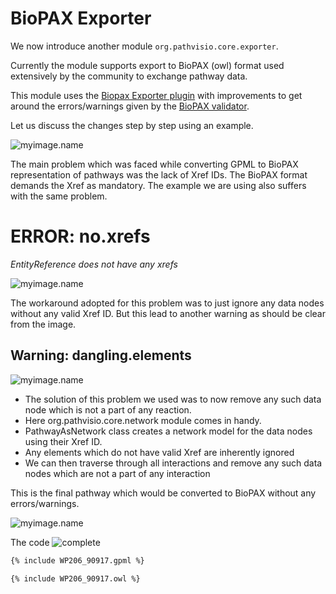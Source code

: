 # BioPAX Exporter



We now introduce another module `org.pathvisio.core.exporter`.

Currently the module supports export to BioPAX (owl) format used extensively by the community to exchange pathway data.

This module uses the [Biopax Exporter plugin](https://github.com/PathVisio/biopax-plugin/tree/master/src/org/pathvisio/biopax3) with improvements to get around the errors/warnings given by the [BioPAX validator](https://github.com/BioPAX/validator).

Let us discuss the changes step by step using an example.

![myimage.name](/assets/bpa.png)

The main problem which was faced while converting GPML to BioPAX representation of pathways was the lack of Xref IDs.
The BioPAX format demands the Xref as mandatory.
The example we are using also suffers with the same problem.

# ERROR: no.xrefs
_EntityReference does not have any xrefs_

![myimage.name](/assets/bpb.png)

The workaround adopted for this problem was to just ignore any data nodes without any valid Xref ID. 
But this lead to another warning as should be clear from the image.

## Warning: dangling.elements

![myimage.name](/assets/bpc.png)

* The solution of this problem we used was to now remove any such data node which is not a part of any reaction.
* Here org.pathvisio.core.network module comes in handy.
* PathwayAsNetwork class creates a network model for the data nodes using their Xref ID.
* Any elements which do not have valid Xref are inherently ignored
* We can then traverse through all interactions and remove any such data nodes which are not a part of any interaction

This is the final pathway which would be converted to BioPAX without any errors/warnings.

![myimage.name](/assets/bpd.png)

The code
![complete](/assets/complete.png)
```xml
{% include WP206_90917.gpml %}
```

```xml
{% include WP206_90917.owl %}
```

